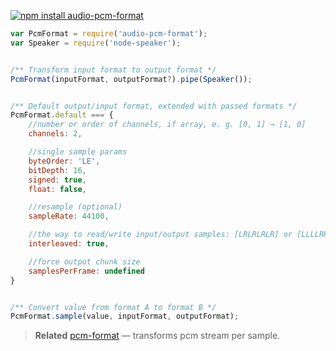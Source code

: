 [![npm install audio-pcm-format](https://nodei.co/npm/audio-pcm-format.png?mini=true)](https://npmjs.org/package/audio-pcm-format/)

```js
var PcmFormat = require('audio-pcm-format');
var Speaker = require('node-speaker');


/** Transform input format to output format */
PcmFormat(inputFormat, outputFormat?).pipe(Speaker());


/** Default output/input format, extended with passed formats */
PcmFormat.default === {
	//number or order of channels, if array, e. g. [0, 1] → [1, 0]
	channels: 2,

	//single sample params
	byteOrder: 'LE',
	bitDepth: 16,
	signed: true,
	float: false,

	//resample (optional)
	sampleRate: 44100,

	//the way to read/write input/output samples: [LRLRLRLR] or [LLLLRRRR]
	interleaved: true,

	//force output chunk size
	samplesPerFrame: undefined
}


/** Convert value from format A to format B */
PcmFormat.sample(value, inputFormat, outputFormat);
```

> **Related**
> [pcm-format](https://npmjs.org/package/pcm-format) — transforms pcm stream per sample.